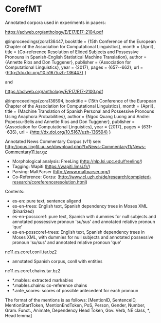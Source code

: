 # CorefMT

Annotated corpora used in experiments in papers:

https://aclweb.org/anthology/E/E17/E17-2104.pdf

@inproceedings{zora136447,
       booktitle = {15th Conference of the European Chapter of the Association for Computational Linguistics},
           month = {April},
           title = {Co-reference Resolution of Elided Subjects and Possessive Pronouns in Spanish-English Statistical Machine Translation},
          author = {Annette Rios and Don Tuggener},
       publisher = {Association for Computational Linguistics},
            year = {2017},
           pages = {657--662},
             url = {http://dx.doi.org/10.5167/uzh-136447}
}

and 

https://aclweb.org/anthology/E/E17/E17-2100.pdf

@inproceedings{zora136594,
       booktitle = {15th Conference of the European Chapter of the Association for Computational Linguistics},
           month = {April},
           title = {Machine Translation of Spanish Personal and Possessive Pronouns Using Anaphora Probabilities},
          author = {Ngoc Quang Luong and Andrei Popescu-Belis and Annette Rios and Don Tuggener},
       publisher = {Association for Computational Linguistics},
            year = {2017},
           pages = {631--636},
             url = {http://dx.doi.org/10.5167/uzh-136594}
}


Annotated News Commentary Corpus (v11)
see: http://opus.lingfil.uu.se/download.php?f=News-Commentary11/News-Commentary11.tar.gz

 - Morphological analysis: FreeLing (http://nlp.lsi.upc.edu/freeling/)
 - Tagging: Wapiti (https://wapiti.limsi.fr/)
 - Parsing: MaltParser (http://www.maltparser.org/)
 - Co-Reference: Corzu: (http://www.cl.uzh.ch/de/research/completed-research/coreferenceresolution.html)

Contents:

 - es-en: pure text, sentence aligend
 - es-en-trees: English text, Spanish dependency trees in Moses XML (binarized)
 - es-en-posscoref: pure text, Spanish with dummies for null subjects and annotated possessive pronoun 'su/sus' and annotated relative pronoun 'que'
 - es-en-posscoref-trees: English text, Spanish dependency trees in Moses XML, with dummies for null subjects and annotated possessive pronoun 'su/sus' and annotated relative pronoun 'que'

nc11.es.coref.conll.tar.bz2
  - annotated Spanish corpus, conll with entities
  
nc11.es.coref.chains.tar.bz2
  - *.mables: extracted markables
  - *.mables.chains: co-reference chains
  - *.ante_scores: scores of possible antecedent for each pronoun

The format of the mentions is as follows:
[MentionID, SentenceID, MentionStartToken, MentionEndToken, PoS, Person, Gender, Number, Gram. Funct., Animate, Dependency Head Token, Gov. Verb, NE class, *, Head lemma]
